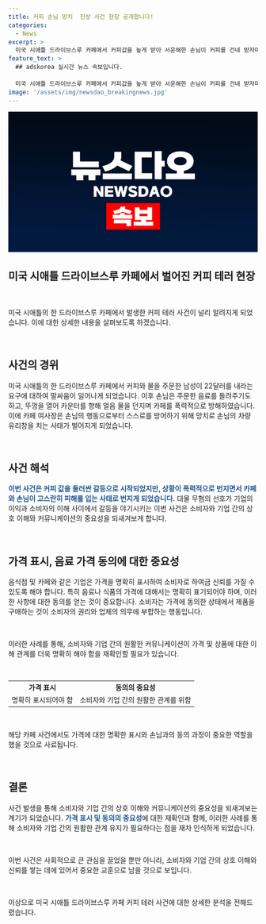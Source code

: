 ```yaml
---
title: 커피 손님 망치  진상 사건 현장 공개합니다!
categories:
  - News
excerpt: >
  미국 시애틀 드라이브스루 카페에서 커피값을 높게 받아 서운해한 손님이 커피를 건네 받자마자 던지는 사건이 발생했습니다. 말다툼 끝에 커피를 뿌리며 창문을 깨는 등의 행동을 한 손님에게 카페 여사장이 망치로 창문을 치는 사태로 이어졌습니다. 이후 경찰이 출동하며 여사장은 손님을 폭행 혐의로 고소했습니다. 해당 사건은 남성이 커피값을 몰랐다는 주장과 카페의 자기방어를 둘러싸고 논란이 일고 있습니다.
feature_text: >
  ## adskorea 실시간 뉴스 속보입니다.

  미국 시애틀 드라이브스루 카페에서 커피값을 높게 받아 서운해한 손님이 커피를 건네 받자마자 던지는 사건이 발생했습니다. 말다툼 끝에 커피를 뿌리며 창문을 깨는 등의 행동을 한 손님에게 카페 여사장이 망치로 창문을 치는 사태로 이어졌습니다. 이후 경찰이 출동하며 여사장은 손님을 폭행 혐의로 고소했습니다. 해당 사건은 남성이 커피값을 몰랐다는 주장과 카페의 자기방어를 둘러싸고 논란이 일고 있습니다.
image: '/assets/img/newsdao_breakingnews.jpg'
---
```


<p><img src="/assets/img/newsdao_breakingnews.jpg" alt="adskorea 속보" /></p>

<h2 data-ke-size="size26">미국 시애틀 드라이브스루 카페에서 벌어진 커피 테러 현장</h2>

<p data-ke-size="size16">&nbsp;</p>

<p>미국 시애틀의 한 드라이브스루 카페에서 발생한 커피 테러 사건이 널리 알려지게 되었습니다. 이에 대한 상세한 내용을 살펴보도록 하겠습니다.</p>

<p data-ke-size="size16">&nbsp;</p>

<h2 data-ke-size="size24">사건의 경위</h2>

<p>미국 시애틀의 한 드라이브스루 카페에서 커피와 물을 주문한 남성이 22달러를 내라는 요구에 대하여 말싸움이 일어나게 되었습니다. 이후 손님은 주문한 음료를 돌려주기도 하고, 뚜껑을 열어 카운터를 향해 얼음 물을 던지며 카페를 폭력적으로 방해하였습니다. 이에 카페 여사장은 손님의 행동으로부터 스스로를 방어하기 위해 망치로 손님의 차량 유리창을 치는 사태가 벌어지게 되었습니다.</p>

<p data-ke-size="size16">&nbsp;</p>

<h2 data-ke-size="size24">사건 해석</h2>

<p><b><span style="color: #1a5490;">이번 사건은 커피 값을 둘러싼 갈등으로 시작되었지만, 상황이 폭력적으로 번지면서 카페와 손님이 고스란히 피해를 입는 사태로 번지게 되었습니다.</span></b> 대물 무혐의 선호가 기업의 이익과 소비자의 이해 사이에서 갈등을 야기시키는 이번 사건은 소비자와 기업 간의 상호 이해와 커뮤니케이션의 중요성을 되새겨보게 합니다.</p>

<p data-ke-size="size16">&nbsp;</p>

<h2 data-ke-size="size24">가격 표시, 음료 가격 동의에 대한 중요성</h2>

<p>음식점 및 카페와 같은 기업은 가격을 명확히 표시하여 소비자로 하여금 신뢰를 가질 수 있도록 해야 합니다. 특히 음료나 식품의 가격에 대해서는 명확히 표기되어야 하며, 이러한 사항에 대한 동의를 얻는 것이 중요합니다. 소비자는 가격에 동의한 상태에서 제품을 구매하는 것이 소비자의 권리와 업체의 의무에 부합하는 행동입니다.</p>

<p data-ke-size="size16">&nbsp;</p>

<p>이러한 사례를 통해, 소비자와 기업 간의 원활한 커뮤니케이션이 가격 및 상품에 대한 이해 관계를 더욱 명확히 해야 함을 재확인할 필요가 있습니다.</p>

<p data-ke-size="size16">&nbsp;</p>

<table>
    <tr>
        <td style="text-align: center; height: 17px;"><b>가격 표시</b></td>
        <td style="text-align: center; height: 17px;"><b>동의의 중요성</b></td>
    </tr>
    <tr>
        <td style="text-align: center; height: 17px;">명확히 표시되어야 함</td>
        <td style="text-align: center; height: 17px;">소비자와 기업 간의 원활한 관계를 위함</td>
    </tr>
</table>

<p data-ke-size="size16">&nbsp;</p>

<p>해당 카페 사건에서도 가격에 대한 명확한 표시와 손님과의 동의 과정이 중요한 역할을 했을 것으로 사료됩니다.</p>

<p data-ke-size="size16">&nbsp;</p>

<h2 data-ke-size="size24">결론</h2>

<p>사건 발생을 통해 소비자와 기업 간의 상호 이해와 커뮤니케이션의 중요성을 되새겨보는 계기가 되었습니다. <b><span style="color: #1a5490;">가격 표시 및 동의의 중요성</span></b>에 대한 재확인과 함께, 이러한 사례를 통해 소비자와 기업 간의 원활한 관계 유지가 필요하다는 점을 재차 인식하게 되었습니다.</p>

<p data-ke-size="size16">&nbsp;</p>

<p>이번 사건은 사회적으로 큰 관심을 끌었을 뿐만 아니라, 소비자와 기업 간의 상호 이해와 신뢰를 쌓는 데에 있어서 중요한 교훈으로 남을 것으로 보입니다.</p>

<p data-ke-size="size16">&nbsp;</p>

<p>이상으로 미국 시애틀 드라이브스루 카페 커피 테러 사건에 대한 상세한 분석을 전해드렸습니다.</p>

